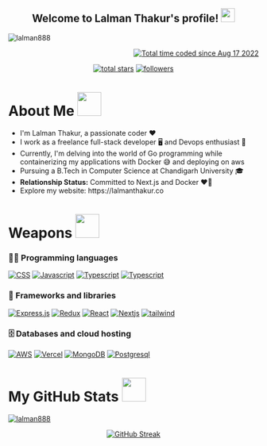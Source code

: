

<h2 align="center">
  Welcome to Lalman Thakur's profile!
  <img src="https://media.giphy.com/media/hvRJCLFzcasrR4ia7z/giphy.gif" width="28">
</h2>

<p align="left">
  <img src="https://komarev.com/ghpvc/?username=lalman888&label=Profile%20views&color=0e75b6&style=flat" alt="lalman888" /> 
</p>

<p align="right">
<a href="https://wakatime.com/@25c48404-6642-41d1-a779-a3c19bad2fea"><img src="https://wakatime.com/badge/user/25c48404-6642-41d1-a779-a3c19bad2fea.svg" alt="Total time coded since Aug 17 2022" /></a>
</p>
  
<p align="center">
  <a href="https://github.com/lalman888?tab=repositories&sort=stargazers">
    <img alt="total stars" title="Total stars on GitHub" src="https://custom-icon-badges.herokuapp.com/badge/dynamic/json?logo=star&color=55960c&labelColor=488207&label=Stars&style=for-the-badge&query=%24.stars&url=https://api.github-star-counter.workers.dev/user/lalman888"/></a>
  <a href="https://github.com/lalman888?tab=followers">
    <img alt="followers" title="Follow me on Github" src="https://custom-icon-badges.herokuapp.com/github/followers/lalman888?color=236ad3&labelColor=1155ba&style=for-the-badge&logo=person-add&label=Follow&logoColor=white"/></a>
</p>

<h1>About Me <img src="https://media.giphy.com/media/r3J4ibKEk5MafUxFue/giphy.gif" width="48" /></h1>
<ul>
<li>I'm Lalman Thakur, a passionate coder ❤️</li>
<li>I work as a freelance full-stack developer 🖥️ and Devops enthusiast 🐳</li>
<li>Currently, I'm delving into the world of Go programming while containerizing my applications with Docker 😅 and deploying on aws</li>
<li>Pursuing a B.Tech in Computer Science at Chandigarh University 🎓</li>
<li><b>Relationship Status:</b> Committed to Next.js and Docker ❤️🐳</li>
<li>Explore my website: https://lalmanthakur.co </li>
</ul>



<h1>Weapons <img src="https://media.giphy.com/media/2yzGTewUsGil0LFCTv/giphy.gif" width="48" /></h1>

### 👨‍💻 Programming languages

<p> 
  <a href="#"><img alt="CSS" src="https://img.shields.io/badge/CSS3-1572B6?style=for-the-badge&logo=css3&logoColor=white"></a>
  <a href="#"><img alt="Javascript" src="https://img.shields.io/badge/JavaScript-323330?style=for-the-badge&logo=javascript&logoColor=F7DF1E"></a>
  <a href="#"><img alt="Typescript" src="https://img.shields.io/badge/TypeScript-007ACC?style=for-the-badge&logo=typescript&logoColor=white"></a>
  <a href="#"><img alt="Typescript" src="https://img.shields.io/badge/go-%2300ADD8.svg?style=for-the-badge&logo=go&logoColor=white"></a>
<!--   https://img.shields.io/badge/go-%2300ADD8.svg?style=for-the-badge&logo=go&logoColor=white -->
</p>

### 🧰 Frameworks and libraries

<p>  
  <a href="#"><img alt="Express.js" src="https://img.shields.io/badge/Express.js-000000?style=for-the-badge&logo=express&logoColor=white"></a>
  <a href="#"><img alt="Redux" src="https://img.shields.io/badge/Redux-593D88?style=for-the-badge&logo=redux&logoColor=white"></a>
  <a href="#"><img alt="React" src="https://img.shields.io/badge/React-20232a.svg?style=for-the-badge&logo=react&logoColor=%2361DAFB"></a>
  <a href="#"><img alt="Nextjs" src="https://img.shields.io/badge/Next-black?style=for-the-badge&logo=next.js&logoColor=white"></a>
  <a href="#"><img alt="tailwind" src="https://img.shields.io/badge/tailwindcss-%2338B2AC.svg?style=for-the-badge&logo=tailwind-css&logoColor=white"></a>
</p>

### 🗄️ Databases and cloud hosting

<p>
    <a href="#"><img alt="AWS" src="https://img.shields.io/badge/Amazon_AWS-FF9900?style=for-the-badge&logo=amazonaws&logoColor=white"></a>
    <a href="#"><img alt="Vercel" src="https://img.shields.io/badge/Vercel-000000.svg?logo=vercel&logoColor=white&style=for-the-badge"></a>
    <a href="#"><img alt="MongoDB" src ="https://img.shields.io/badge/MongoDB-4ea94b.svg?logo=mongodb&logoColor=white&style=for-the-badge"></a>
    <a href="#"><img alt="Postgresql" src="https://img.shields.io/badge/PostgreSQL-316192?style=for-the-badge&logo=postgresql&logoColor=white"></a>
</p>

<h1>My GitHub Stats <img src="https://media.giphy.com/media/cmOBZdewjfLzV9NQiH/giphy.gif" width="48" /></h1>
<p > 
  <a href="https://github.com/ryo-ma/github-profile-trophy">
    <img src="https://github-profile-trophy.vercel.app/?username=lalman888&theme=onedark" alt="lalman888" /> 
  </a>
</p>

<p align="center">
<a href="https://git.io/streak-stats" ><img src="https://github-readme-streak-stats.herokuapp.com?user=lalman888&theme=react&mode=weekly"  alt="GitHub Streak" /></a>
</p>


